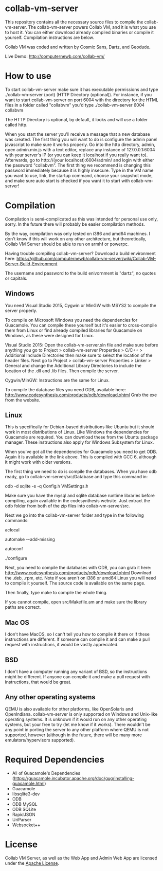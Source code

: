 # collab-vm-server
This repository contains all the necessary source files to compile the collab-vm-server. The collab-vm-server powers Collab VM, and it is what you use to host it. You can either download already compiled binaries or compile it yourself. Compilation instructions are below. 

Collab VM was coded and written by Cosmic Sans, Dartz, and Geodude.

Live Demo: http://computernewb.com/collab-vm/

# How to use
To start collab-vm-server make sure it has executable permissions and type ./collab-vm-server (port) (HTTP Directory (optional)). For instance, if you want to start collab-vm-server on port 6004 with the directory for the HTML files in a folder called "collabvm" you'd type ./collab-vm-server 6004 collabvm 

The HTTP Directory is optional, by default, it looks and will use a folder called http.

When you start the server you'll receive a message that a new database was created. The first thing you will want to do is configure the admin panel javascript to make sure it works properly. Go into the http directory, admin, open admin.min.js with a text editor, replace any instance of 127.0.0.1:6004 with your server's IP (or you can keep it localhost if you really want to). Afterwards, go to http://(your localhost):6004/admin/ and login with either the password "collabvm". The first thing we recommend is changing this password immediately because it is highly insecure. Type in the VM name you want to use, link, the startup command, choose your snapshot mode, and make sure auto start is checked if you want it to start with collab-vm-server! 

# Compilation
Compilation is semi-complicated as this was intended for personal use only, sorry. In the future there will probably be easier compilation methods.

By the way, compilation was only tested on i386 and amd64 machines. I don't know if this will work on any other architecture, but theoretically, Collab VM Server should be able to run on armhf or powerpc.

Having trouble compiling collab-vm-server? Download a build environment here: https://github.com/computernewb/collab-vm-server/wiki/Collab-VM-Server-Build-Environment

The username and password to the build enivornment is "dartz", no quotes or capitals.

## Windows
You need Visual Studio 2015, Cygwin or MinGW with MSYS2 to compile the server properly.

To compile on Microsoft Windows you need the dependencies for Guacamole. You can compile these yourself but it's easier to cross-compile them from Linux or find already compiled libraries for Guacamole on Windows, as these were designed for Linux.

Visual Studio 2015: Open the collab-vm-server.sln file and make sure before anything you go to Project > collab-vm-server Properties > C/C++ > Additional Include Directories then make sure to select the location of the header files. Next go to Project > collab-vm-server Properties > Linker > General and change the Additional Library Directories to include the location of the .dll and .lib files. Then compile the server.

Cygwin/MinGW: Instructions are the same for Linux.

To compile the database files you need ODB, available here: http://www.codesynthesis.com/products/odb/download.xhtml Grab the exe from the website.

## Linux
This is specifically for Debian-based distributions like Ubuntu but it should work in most distributions of Linux. Like Windows the dependencies for Guacamole are required. You can download these from the Ubuntu package manager. These instructions also apply for Windows Subsystem for Linux.

When you've got all the dependencies for Guacamole you need to get ODB. Again it is available in the link above. This is compiled with GCC 6, although it might work with older versions. 

The first thing we need to do is compile the databases. When you have odb ready, go to collab-vm-server/src/Database and type this command in:

odb -d sqlite -s -q Config.h VMSettings.h

Make sure you have the mysql and sqlite database runtime libraries before compiling, again available in the codesynthesis website. Just extract the odb folder from both of the zip files into collab-vm-server/src.

Next we go into the collab-vm-server folder and type in the following commands:

aclocal

automake --add-missing

autoconf

./configure

Next, you need to compile the databases with ODB, you can grab it here: http://www.codesynthesis.com/products/odb/download.xhtml Download the .deb, .rpm, etc. Note if you aren't on i386 or amd64 Linux you will need to compile it yourself. The source code is available on the same page.

Then finally, type make to compile the whole thing.

If you cannot compile, open src/Makefile.am and make sure the library paths are correct.

## Mac OS
I don't have MacOS, so I can't tell you how to compile it there or if these instructions are different. If someone can compile it and can make a pull request with instructions, it would be vastly appreciated.

## BSD
I don't have a computer running any variant of BSD, so the instructions might be different. If anyone can compile it and make a pull request with instructions, that would be great.  

## Any other operating systems
QEMU is also available for other platforms, like OpenSolaris and OpenIndiana. collab-vm-server is only supported on Windows and Unix-like operating systems. It is unknown if it would run on any other operating systems, but your free to try (let me know if it works). There wouldn't be any point in porting the server to any other platform where QEMU is not supported, however (although in the future, there will be many more emulators/hypervisors supported).

# Required Dependencies
* All of Guacamole's Dependencies (https://guacamole.incubator.apache.org/doc/gug/installing-guacamole.html)
* Guacamole
* libsqlite3-dev
* ODB
* ODB MySQL
* ODB SQLite
* RapidJSON
* UriParser
* Websocket++

# License
Collab VM Server, as well as the Web App and Admin Web App are licensed under the [Apache License](https://www.apache.org/licenses/LICENSE-2.0).
